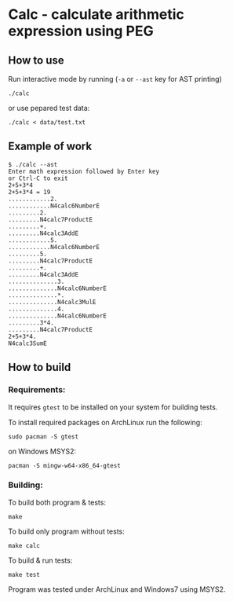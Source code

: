 # Calc - calculate arithmetic expression using PEG
## How to use
Run interactive mode by running (`-a` or `--ast` key for AST printing)
```
./calc
```
or use pepared test data:
```
./calc < data/test.txt
```
## Example of work
```
$ ./calc --ast
Enter math expression followed by Enter key
or Ctrl-C to exit
2+5+3*4
2+5+3*4 = 19
............2.
............N4calc6NumberE
.........2.
.........N4calc7ProductE
.........+.
.........N4calc3AddE
............5.
............N4calc6NumberE
.........5.
.........N4calc7ProductE
.........+.
.........N4calc3AddE
..............3.
..............N4calc6NumberE
..............*.
..............N4calc3MulE
..............4.
..............N4calc6NumberE
.........3*4.
.........N4calc7ProductE
2+5+3*4.
N4calc3SumE
```
## How to build
### Requirements:
It requires `gtest` to be installed on your system for building tests.

To install required packages on ArchLinux run the following:
```
sudo pacman -S gtest
```
on Windows MSYS2:
```
pacman -S mingw-w64-x86_64-gtest
```
### Building:
To build both program & tests:
```
make
```
To build only program without tests:
```
make calc
```
To build & run tests:
```
make test
```
Program was tested under ArchLinux and Windows7 using MSYS2.
